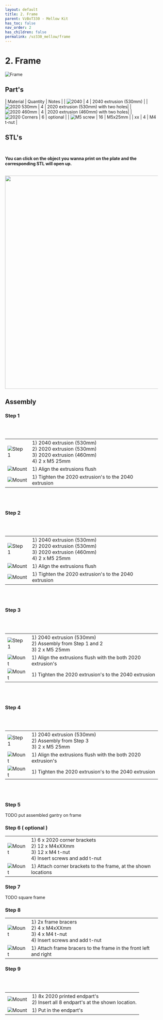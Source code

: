 ```yaml
---
layout: default
title: 2. Frame
parent: VzBoT330 - Mellow Kit
has_toc: false
nav_order: 2
has_children: false
permalink: /vz330_mellow/frame
---
```


# 2. Frame

![Frame](../assets/images/manual/vz330_mellow/frame/overview.png)

## Part's

| Material        | Quantity          | Notes |
| ![2040](../assets/images/manual/vz330_mellow/frame/parts/2040_extrusion.png) | 4 | 2040 extrusion (530mm) |
| ![2020 530mm](../assets/images/manual/vz330_mellow/frame/parts/2020_extrusion_530mm.png) | 4 | 2020 extrusion (530mm) with two holes|
| ![2020 460mm](../assets/images/manual/vz330_mellow/frame/parts/2020_extrusion_460mm.png) | 4 | 2020 extrusion (460mm) with two holes|
| ![2020 Corners](../assets/images/manual/vz330_mellow/frame/parts/corner.png) | 6 | optional | 
| ![M5 screw](../assets/images/manual/vz330_mellow/frame/parts/m5_screw.png) | 16 | M5x25mm |
| xx | 4 | M4 t-nut | 

## STL's
<br>

**You can click on the object you wanna print on the plate and the corresponding STL will open up.**

<br>
<div>
  <img src="../assets/images/manual/vz330_mellow/frame/stls.png" id="stl-frame__map" style="width: 700px; max-width: 100%; height: auto;" usemap="#stl">
  <map name="stl">
      <area target="_blank" alt="Handle" title="Handle" href="https://github.com/VzBoT3D/VzBoT-Vz330/blob/master/Assemblies%20BOM%20and%20STL/Frame/STLs/handle.stl" coords="6, 26, 696, 233" shape="rect">
      <area target="_blank" alt="2020 endcaps" title="2020 endcaps" href="https://github.com/VzBoT3D/VzBoT-Vz330/blob/master/Assemblies%20BOM%20and%20STL/Frame/STLs/2020%20Endcap.stl" coords="6, 238, 234, 423" shape="rect">
      <area target="_blank" alt="Cable Holder" title="Cable Holder" href="https://github.com/VzBoT3D/VzBoT-Vz330/blob/master/Assemblies%20BOM%20and%20STL/Frame/STLs/cable%20holder%20frame%20side.stl" coords="313, 241, 402, 396" shape="rect">
      <area target="_blank" alt="Frame stablizer" title="Frame stablizer" href="https://github.com/VzBoT3D/VzBoT-Vz330/blob/master/Assemblies%20BOM%20and%20STL/Frame/STLs/Frame_Brace.stl" coords="300, 433, 697, 699" shape="rect">
  </map>
</div>

## Assembly

### Step 1

<br>
<br>

| | |
|-|-|
| ![Step 1](../assets/images/manual/vz330_mellow/frame/step1.png) | 1) 2040 extrusion (530mm) <br> 2) 2020 extrusion (530mm) <br> 3) 2020 extrusion (460mm) <br> 4) 2 x M5 25mm |
| ![Mount](../assets/images/manual/vz330_mellow/frame/step1_part1.png) | 1) Align the extrusions flush |
| ![Mount](../assets/images/manual/vz330_mellow/frame/step1_part2.png) | 1) Tighten the 2020 extrusion's to the 2040 extrusion |

<br>
<br>

### Step 2

<br>
<br>

| | |
|-|-|
| ![Step 1](../assets/images/manual/vz330_mellow/frame/step2.png) | 1) 2040 extrusion (530mm) <br> 2) 2020 extrusion (530mm) <br> 3) 2020 extrusion (460mm) <br> 4) 2 x M5 25mm |
| ![Mount](../assets/images/manual/vz330_mellow/frame/step1_part1.png) | 1) Align the extrusions flush |
| ![Mount](../assets/images/manual/vz330_mellow/frame/step1_part2.png) | 1) Tighten the 2020 extrusion's to the 2040 extrusion |

<br>
<br>

### Step 3

<br>
<br>

| | |
|-|-|
| ![Step 1](../assets/images/manual/vz330_mellow/frame/step3.png) | 1) 2040 extrusion (530mm) <br> 2) Assembly from Step 1 and 2 <br> 3) 2 x M5 25mm |
| ![Mount](../assets/images/manual/vz330_mellow/frame/step3_part1.png) | 1) Align the extrusions flush with the both 2020 extrusion's |
| ![Mount](../assets/images/manual/vz330_mellow/frame/step1_part2.png) | 1) Tighten the 2020 extrusion's to the 2040 extrusion |

<br>
<br>

### Step 4

<br>
<br>

| | |
|-|-|
| ![Step 1](../assets/images/manual/vz330_mellow/frame/step4.png) | 1) 2040 extrusion (530mm) <br> 2) Assembly from Step 3 <br> 3) 2 x M5 25mm |
| ![Mount](../assets/images/manual/vz330_mellow/frame/step4_part1.png) | 1) Align the extrusions flush with the both 2020 extrusion's |
| ![Mount](../assets/images/manual/vz330_mellow/frame/step4_part2.png) | 1) Tighten the 2020 extrusion's to the 2040 extrusion |

<br>
<br>

### Step 5

TODO put assembled gantry on frame

### Step 6 ( optional )

| | |
|-|-|
| ![Mount](../assets/images/manual/vz330_mellow/frame/step6_part1.png) | 1) 6 x 2020 corner brackets <br> 2) 12 x M4xXXmm <br> 3) 12 x M4 t-nut <br> 4) Insert screws and add t-nut |
| ![Mount](../assets/images/manual/vz330_mellow/frame/step6_part2.png) | 1) Attach corner brackets to the frame, at the shown locations

### Step 7

TODO square frame

### Step 8

| | |
|-|-|
| ![Mount](../assets/images/manual/vz330_mellow/frame/step8_part1.png) | 1) 2x frame bracers <br> 2) 4 x M4xXXmm <br> 3) 4 x M4 t-nut <br> 4) Insert screws and add t-nut |
| ![Mount](../assets/images/manual/vz330_mellow/frame/step8_part2.png) | 1) Attach frame bracers to the frame in the front left and right

### Step 9

<br>
<br>

| | |
|-|-|
| ![Mount](../assets/images/manual/vz330_mellow/frame/step9_part1.png) | 1) 8x 2020 printed endpart's <br> 2) Insert all 8 endpart's at the shown location. |
| ![Mount](../assets/images/manual/vz330_mellow/frame/step9_part2.png) | 1) Put in the endpart's

<br>
<br>